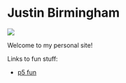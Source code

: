 # Justin Birmingham

![](./assets/smooth_face_zoom.gif)

Welcome to my personal site!

Links to fun stuff:
* [p5 fun](./p5_fun/index.html)